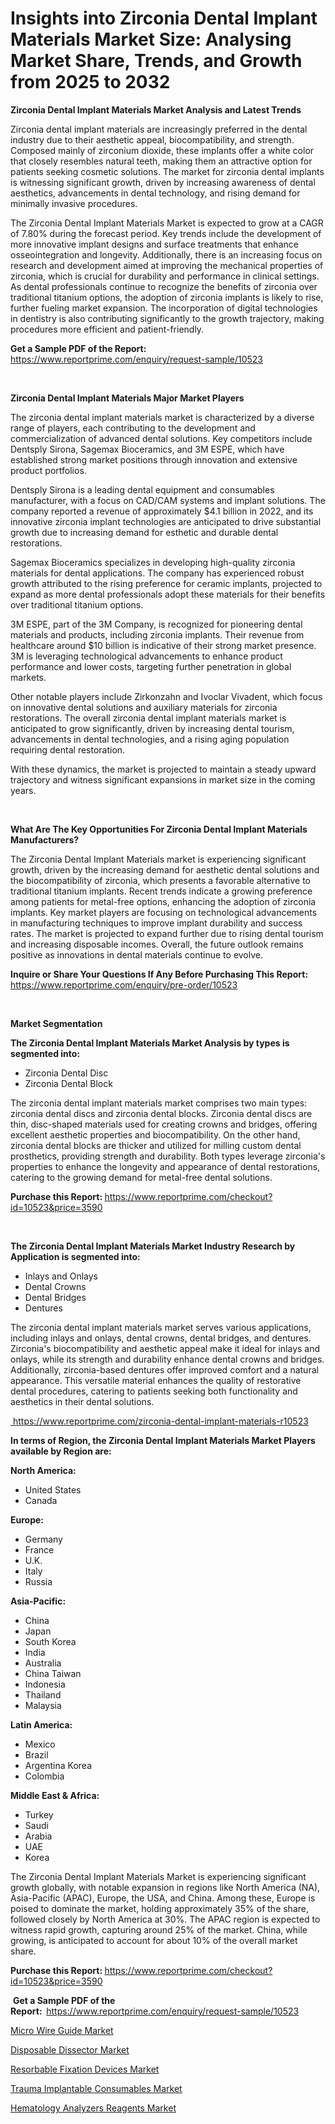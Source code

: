 <p><h1>Insights into Zirconia Dental Implant Materials Market Size: Analysing Market Share, Trends, and Growth from 2025 to 2032</h1></p><p><strong>Zirconia Dental Implant Materials Market Analysis and Latest Trends</strong></p>
<p><p>Zirconia dental implant materials are increasingly preferred in the dental industry due to their aesthetic appeal, biocompatibility, and strength. Composed mainly of zirconium dioxide, these implants offer a white color that closely resembles natural teeth, making them an attractive option for patients seeking cosmetic solutions. The market for zirconia dental implants is witnessing significant growth, driven by increasing awareness of dental aesthetics, advancements in dental technology, and rising demand for minimally invasive procedures.</p><p>The Zirconia Dental Implant Materials Market is expected to grow at a CAGR of 7.80% during the forecast period. Key trends include the development of more innovative implant designs and surface treatments that enhance osseointegration and longevity. Additionally, there is an increasing focus on research and development aimed at improving the mechanical properties of zirconia, which is crucial for durability and performance in clinical settings. As dental professionals continue to recognize the benefits of zirconia over traditional titanium options, the adoption of zirconia implants is likely to rise, further fueling market expansion. The incorporation of digital technologies in dentistry is also contributing significantly to the growth trajectory, making procedures more efficient and patient-friendly.</p></p>
<p><strong>Get a Sample PDF of the Report:&nbsp;</strong> <a href="https://www.reportprime.com/enquiry/request-sample/10523?utm_campaign=2008&utm_medium=2&utm_source=Github&utm_content=ia&utm_term=20032025&utm_id=zirconia-dental-implant-materials">https://www.reportprime.com/enquiry/request-sample/10523</a></p>
<p>&nbsp;</p>
<p><strong>Zirconia Dental Implant Materials Major Market Players</strong></p>
<p><p>The zirconia dental implant materials market is characterized by a diverse range of players, each contributing to the development and commercialization of advanced dental solutions. Key competitors include Dentsply Sirona, Sagemax Bioceramics, and 3M ESPE, which have established strong market positions through innovation and extensive product portfolios.</p><p>Dentsply Sirona is a leading dental equipment and consumables manufacturer, with a focus on CAD/CAM systems and implant solutions. The company reported a revenue of approximately $4.1 billion in 2022, and its innovative zirconia implant technologies are anticipated to drive substantial growth due to increasing demand for esthetic and durable dental restorations.</p><p>Sagemax Bioceramics specializes in developing high-quality zirconia materials for dental applications. The company has experienced robust growth attributed to the rising preference for ceramic implants, projected to expand as more dental professionals adopt these materials for their benefits over traditional titanium options.</p><p>3M ESPE, part of the 3M Company, is recognized for pioneering dental materials and products, including zirconia implants. Their revenue from healthcare around $10 billion is indicative of their strong market presence. 3M is leveraging technological advancements to enhance product performance and lower costs, targeting further penetration in global markets.</p><p>Other notable players include Zirkonzahn and Ivoclar Vivadent, which focus on innovative dental solutions and auxiliary materials for zirconia restorations. The overall zirconia dental implant materials market is anticipated to grow significantly, driven by increasing dental tourism, advancements in dental technologies, and a rising aging population requiring dental restoration.</p><p>With these dynamics, the market is projected to maintain a steady upward trajectory and witness significant expansions in market size in the coming years.</p></p>
<p>&nbsp;</p>
<p><strong>What Are The Key Opportunities For Zirconia Dental Implant Materials Manufacturers?</strong></p>
<p><p>The Zirconia Dental Implant Materials market is experiencing significant growth, driven by the increasing demand for aesthetic dental solutions and the biocompatibility of zirconia, which presents a favorable alternative to traditional titanium implants. Recent trends indicate a growing preference among patients for metal-free options, enhancing the adoption of zirconia implants. Key market players are focusing on technological advancements in manufacturing techniques to improve implant durability and success rates. The market is projected to expand further due to rising dental tourism and increasing disposable incomes. Overall, the future outlook remains positive as innovations in dental materials continue to evolve.</p></p>
<p><strong>Inquire or Share Your Questions If Any Before Purchasing This Report:</strong> <a href="https://www.reportprime.com/enquiry/pre-order/10523?utm_campaign=2008&utm_medium=2&utm_source=Github&utm_content=ia&utm_term=20032025&utm_id=zirconia-dental-implant-materials">https://www.reportprime.com/enquiry/pre-order/10523</a></p>
<p>&nbsp;</p>
<p><strong>Market Segmentation</strong></p>
<p><strong>The Zirconia Dental Implant Materials Market Analysis by types is segmented into:</strong></p>
<p><ul><li>Zirconia Dental Disc</li><li>Zirconia Dental Block</li></ul></p>
<p><p>The zirconia dental implant materials market comprises two main types: zirconia dental discs and zirconia dental blocks. Zirconia dental discs are thin, disc-shaped materials used for creating crowns and bridges, offering excellent aesthetic properties and biocompatibility. On the other hand, zirconia dental blocks are thicker and utilized for milling custom dental prosthetics, providing strength and durability. Both types leverage zirconia's properties to enhance the longevity and appearance of dental restorations, catering to the growing demand for metal-free dental solutions.</p></p>
<p><strong>Purchase this Report:&nbsp;</strong><a href="https://www.reportprime.com/checkout?id=10523&price=3590&utm_campaign=2008&utm_medium=2&utm_source=Github&utm_content=ia&utm_term=20032025&utm_id=zirconia-dental-implant-materials">https://www.reportprime.com/checkout?id=10523&price=3590</a></p>
<p>&nbsp;</p>
<p><strong>The Zirconia Dental Implant Materials Market Industry Research by Application is segmented into:</strong></p>
<p><ul><li>Inlays and Onlays</li><li>Dental Crowns</li><li>Dental Bridges</li><li>Dentures</li></ul></p>
<p><p>The zirconia dental implant materials market serves various applications, including inlays and onlays, dental crowns, dental bridges, and dentures. Zirconia's biocompatibility and aesthetic appeal make it ideal for inlays and onlays, while its strength and durability enhance dental crowns and bridges. Additionally, zirconia-based dentures offer improved comfort and a natural appearance. This versatile material enhances the quality of restorative dental procedures, catering to patients seeking both functionality and aesthetics in their dental solutions.</p></p>
<p><a href="https://www.reportprime.com/zirconia-dental-implant-materials-r10523?utm_campaign=2008&utm_medium=2&utm_source=Github&utm_content=ia&utm_term=20032025&utm_id=zirconia-dental-implant-materials">&nbsp;https://www.reportprime.com/zirconia-dental-implant-materials-r10523</a></p>
<p><strong>In terms of Region, the Zirconia Dental Implant Materials Market Players available by Region are:</strong></p>
<p>
    <p> <strong> North America: </strong>
        <ul>
            <li>United States</li>
            <li>Canada</li>
        </ul>
        </p> 
    <p> <strong> Europe: </strong>
        <ul>
            <li>Germany</li>
            <li>France</li>
            <li>U.K.</li>
            <li>Italy</li>
            <li>Russia</li>
        </ul>
        </p> 
    <p> <strong> Asia-Pacific: </strong>
        <ul>
            <li>China</li>
            <li>Japan</li>
            <li>South Korea</li>
            <li>India</li>
            <li>Australia</li>
            <li>China Taiwan</li>
            <li>Indonesia</li>
            <li>Thailand</li>
            <li>Malaysia</li>
        </ul>
        </p> 
    <p> <strong> Latin America: </strong>
        <ul>
            <li>Mexico</li>
            <li>Brazil</li>
            <li>Argentina Korea</li>
            <li>Colombia</li>
        </ul>
        </p> 
    <p> <strong> Middle East & Africa: </strong>
        <ul>
            <li>Turkey</li>
            <li>Saudi</li>
            <li>Arabia</li>
            <li>UAE</li>
            <li>Korea</li>
        </ul>
    </p>
    </p>
<p><p>The Zirconia Dental Implant Materials Market is experiencing significant growth globally, with notable expansion in regions like North America (NA), Asia-Pacific (APAC), Europe, the USA, and China. Among these, Europe is poised to dominate the market, holding approximately 35% of the share, followed closely by North America at 30%. The APAC region is expected to witness rapid growth, capturing around 25% of the market. China, while growing, is anticipated to account for about 10% of the overall market share.</p></p>
<p><strong>Purchase this Report: </strong><a href="https://www.reportprime.com/checkout?id=10523&price=3590&utm_campaign=2008&utm_medium=2&utm_source=Github&utm_content=ia&utm_term=20032025&utm_id=zirconia-dental-implant-materials">https://www.reportprime.com/checkout?id=10523&price=3590</a></p>
<p>&nbsp;<strong>Get a Sample PDF of the Report:&nbsp;&nbsp;</strong><a href="https://www.reportprime.com/enquiry/request-sample/10523?utm_campaign=2008&utm_medium=2&utm_source=Github&utm_content=ia&utm_term=20032025&utm_id=zirconia-dental-implant-materials">https://www.reportprime.com/enquiry/request-sample/10523</a></p>
<p><strong></strong></p>
<p><p><a href="https://github.com/firdwsermald/Market-Research-Report-List-1/blob/main/micro-wire-guide-market.md?utm_campaign=2008&utm_medium=2&utm_source=Github&utm_content=ia&utm_term=20032025&utm_id=zirconia-dental-implant-materials">Micro Wire Guide Market</a></p><p><a href="https://github.com/leptouwrites/Market-Research-Report-List-1/blob/main/disposable-dissector-market.md?utm_campaign=2008&utm_medium=2&utm_source=Github&utm_content=ia&utm_term=20032025&utm_id=zirconia-dental-implant-materials">Disposable Dissector Market</a></p><p><a href="https://github.com/wilzeryammy/Market-Research-Report-List-1/blob/main/resorbable-fixation-devices-market.md?utm_campaign=2008&utm_medium=2&utm_source=Github&utm_content=ia&utm_term=20032025&utm_id=zirconia-dental-implant-materials">Resorbable Fixation Devices Market</a></p><p><a href="https://github.com/sphaabrose/Market-Research-Report-List-1/blob/main/trauma-implantable-consumables-market.md?utm_campaign=2008&utm_medium=2&utm_source=Github&utm_content=ia&utm_term=20032025&utm_id=zirconia-dental-implant-materials">Trauma Implantable Consumables Market</a></p><p><a href="https://github.com/etapaqanee/Market-Research-Report-List-1/blob/main/hematology-analyzers-reagents-market.md?utm_campaign=2008&utm_medium=2&utm_source=Github&utm_content=ia&utm_term=20032025&utm_id=zirconia-dental-implant-materials">Hematology Analyzers Reagents Market</a></p></p>